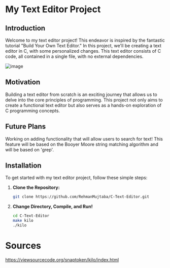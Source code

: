 # My Text Editor Project

## Introduction
Welcome to my text editor project! This endeavor is inspired by the fantastic tutorial "Build Your Own Text Editor." In this project, we'll be creating a text editor in C, with some personalized changes. This text editor consists of C code, all contained in a single file, with no external dependencies.

![image](https://user-images.githubusercontent.com/97486476/217452302-760d6f4a-ad0c-4c05-a63c-ec15e0453443.png)

## Motivation
Building a text editor from scratch is an exciting journey that allows us to delve into the core principles of programming. This project not only aims to create a functional text editor but also serves as a hands-on exploration of C programming concepts.

## Future Plans 
Working on adding functionality that will allow users to search for text! This feature will be based on the Booyer Moore string matching algorithm and will be based on 'grep'.

## Installation

To get started with my text editor project, follow these simple steps:

1. **Clone the Repository:**
    ```bash
    git clone https://github.com/RehmanMujtaba/C-Text-Editor.git 
    ```

2. **Change Directory, Compile, and Run!**
    ```bash
    cd C-Text-Editor
    make kilo
    ./kilo
    ```

# Sources
https://viewsourcecode.org/snaptoken/kilo/index.html
